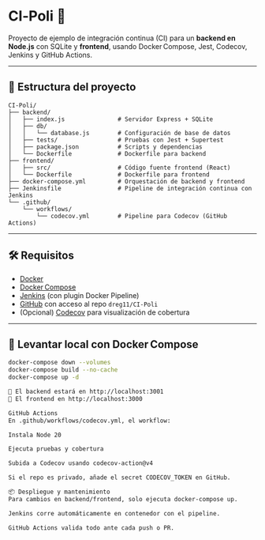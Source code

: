 # CI‑Poli 🔁

Proyecto de ejemplo de integración continua (CI) para un **backend en Node.js** con SQLite y **frontend**, 
usando Docker Compose, Jest, Codecov, Jenkins y GitHub Actions.

---

## 📁 Estructura del proyecto

```
CI-Poli/
├── backend/
│   ├── index.js               # Servidor Express + SQLite
│   ├── db/
│   │   └── database.js        # Configuración de base de datos
│   ├── tests/                 # Pruebas con Jest + Supertest
│   ├── package.json           # Scripts y dependencias
│   └── Dockerfile             # Dockerfile para backend
├── frontend/
│   ├── src/                   # Código fuente frontend (React)
│   └── Dockerfile             # Dockerfile para frontend
├── docker-compose.yml         # Orquestación de backend y frontend
├── Jenkinsfile                # Pipeline de integración continua con Jenkins
└── .github/
    └── workflows/
        └── codecov.yml        # Pipeline para Codecov (GitHub Actions)
```



---

## 🛠️ Requisitos

- [Docker](https://www.docker.com/)
- [Docker Compose](https://docs.docker.com/compose/)
- [Jenkins](https://www.jenkins.io/) (con plugin Docker Pipeline)
- [GitHub](https://github.com/) con acceso al repo `dreg11/CI‑Poli`
- (Opcional) [Codecov](https://app.codecov.io/) para visualización de cobertura

---

## 🚀 Levantar local con Docker Compose

```bash
docker-compose down --volumes
docker-compose build --no-cache
docker-compose up -d

📌 El backend estará en http://localhost:3001
📌 El frontend en http://localhost:3000

GitHub Actions
En .github/workflows/codecov.yml, el workflow:

Instala Node 20

Ejecuta pruebas y cobertura

Subida a Codecov usando codecov-action@v4

Si el repo es privado, añade el secret CODECOV_TOKEN en GitHub.

📦 Despliegue y mantenimiento
Para cambios en backend/frontend, solo ejecuta docker-compose up.

Jenkins corre automáticamente en contenedor con el pipeline.

GitHub Actions valida todo ante cada push o PR.
